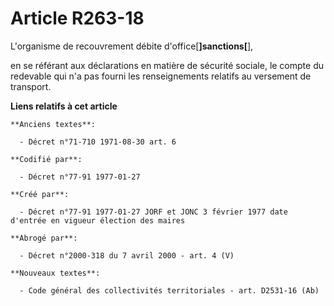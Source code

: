 # Article R263-18

L'organisme de recouvrement débite d'office[**]sanctions[**],

en se référant aux déclarations en matière de sécurité sociale, le compte du redevable qui n'a pas fourni les renseignements
relatifs au versement de transport.

**Liens relatifs à cet article**

	**Anciens textes**:

	  - Décret n°71-710 1971-08-30 art. 6

	**Codifié par**:

	  - Décret n°77-91 1977-01-27

	**Créé par**:

	  - Décret n°77-91 1977-01-27 JORF et JONC 3 février 1977 date d'entrée en vigueur élection des maires

	**Abrogé par**:

	  - Décret n°2000-318 du 7 avril 2000 - art. 4 (V)

	**Nouveaux textes**:

	  - Code général des collectivités territoriales - art. D2531-16 (Ab)
